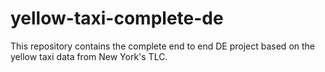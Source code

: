 # yellow-taxi-complete-de
This repository contains the complete end to end DE project based on the yellow taxi data from New York's TLC.
